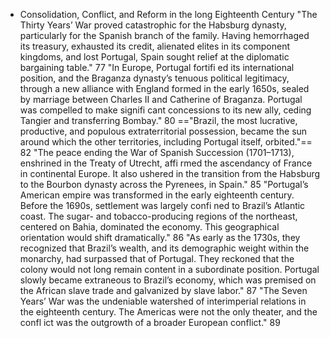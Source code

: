 - Consolidation, Conflict, and Reform in the long Eighteenth Century
"The Thirty Years’ War proved catastrophic for the Habsburg dynasty, particularly for the Spanish branch of the family. Having hemorrhaged its treasury, exhausted its credit, alienated elites in its component kingdoms, and lost Portugal, Spain sought relief at the diplomatic bargaining table." 77
"In Europe, Portugal fortifi ed its international position, and
the Braganza dynasty’s tenuous political legitimacy, through a new alliance with England formed in the early 1650s, sealed by marriage between Charles II and Catherine of Braganza. Portugal was compelled to make signifi cant concessions to its new ally, ceding Tangier and transferring Bombay." 80
=="Brazil, the most lucrative, productive, and populous
extraterritorial possession, became the sun around which the other territories, including Portugal itself, orbited."== 82
"The peace ending the War of Spanish Succession (1701–1713),
enshrined in the Treaty of Utrecht, affi rmed the ascendancy of France in continental Europe. It also ushered in the transition from the Habsburg to the Bourbon dynasty across the Pyrenees, in Spain." 85
"Portugal’s American empire was transformed in the early eighteenth century. Before the 1690s, settlement was largely confi ned to Brazil’s Atlantic coast. The sugar- and tobacco-producing regions of the northeast, centered on Bahia, dominated the economy. This geographical orientation would shift dramatically." 86
"As early as the 1730s, they recognized that Brazil’s wealth, and its
demographic weight within the monarchy, had surpassed that of Portugal. They reckoned that the colony would not long remain content in a subordinate position. Portugal slowly became extraneous to Brazil’s economy, which was premised on the African slave trade and galvanized by slave labor." 87
"The Seven Years’ War was the undeniable watershed of interimperial
relations in the eighteenth century. The Americas were not the only theater, and the confl ict was the outgrowth of a broader European conflict." 89
